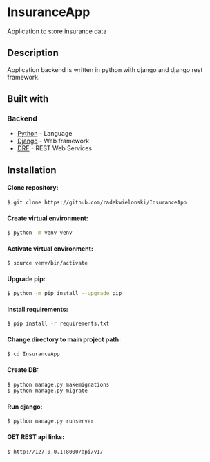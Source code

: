 # InsuranceApp

Application to store insurance data

## Description

Application backend is written in python with django and django rest framework.

## Built with

### Backend

- [Python](https://www.python.org/) - Language
- [Django](https://www.djangoproject.com/) - Web framework
- [DRF](https://www.django-rest-framework.org/) - REST Web Services

## Installation

#### Clone repository:

```sh
$ git clone https://github.com/radekwielonski/InsuranceApp
```

#### Create virtual environment:

```sh
$ python -m venv venv
```

#### Activate virtual environment:

```sh
$ source venv/bin/activate
```

#### Upgrade pip:

```sh
$ python -m pip install --upgrade pip
```

#### Install requirements:

```sh
$ pip install -r requirements.txt
```

#### Change directory to main project path:

```sh
$ cd InsuranceApp
```

#### Create DB:

```sh
$ python manage.py makemigrations
$ python manage.py migrate
```

#### Run django:

```sh
$ python manage.py runserver
```

#### GET REST api links:

```sh
$ http://127.0.0.1:8000/api/v1/
```
